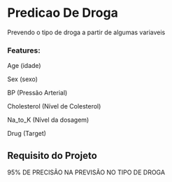 # Predicao De Droga

Prevendo o tipo de droga a partir de algumas variaveis


### Features:

  Age (idade)
  
  Sex (sexo)
  
  BP (Pressão Arterial)
  
  Cholesterol (Nível de Colesterol)
  
  Na_to_K (Nível da dosagem)
  
  Drug (Target)
  
## Requisito do Projeto
95% DE PRECISÃO NA PREVISÃO NO TIPO DE DROGA

